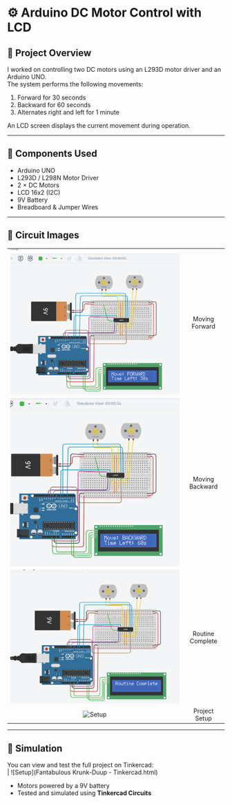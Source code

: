 # ⚙️ Arduino DC Motor Control with LCD

## 🧠 Project Overview
I worked on controlling two DC motors using an L293D motor driver and an Arduino UNO.  
The system performs the following movements:
1. Forward for 30 seconds  
2. Backward for 60 seconds  
3. Alternates right and left for 1 minute  

An LCD screen displays the current movement during operation.

---

## 🔩 Components Used
- Arduino UNO  
- L293D / L298N Motor Driver  
- 2 × DC Motors  
- LCD 16x2 (I2C)  
- 9V Battery  
- Breadboard & Jumper Wires  

---

## 🔌 Circuit Images
| | |
|:--:|:--:|
| ![Forward](p3.png) | Moving Forward |
| ![Backward](p2.png) | Moving Backward |
| ![Complete](p1.png) | Routine Complete |
| ![Setup](DCtaske.jpg) | Project Setup |

---

## 🧱 Simulation
You can view and test the full project on Tinkercad:  
| ![Setup](Fantabulous Krunk-Duup - Tinkercad.html)


  
- Motors powered by a 9V battery  
- Tested and simulated using **Tinkercad Circuits**
